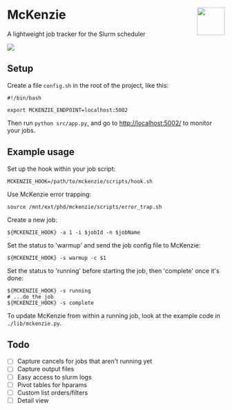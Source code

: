 <h1>McKenzie <img src="https://github.com/tomhosking/mckenzie/raw/master/src/static/slurms.png" width="64" style="float:right; vertical-aign:middle;"></h1>


A lightweight job tracker for the Slurm scheduler

<img src="https://github.com/tomhosking/mckenzie/raw/master/src/static/screenshot.png">

## Setup

Create a file `config.sh` in the root of the project, like this:

```
#!/bin/bash

export MCKENZIE_ENDPOINT=localhost:5002
```

Then run `python src/app.py`, and go to [http://localhost:5002/](http://localhost:5002/) to monitor your jobs.

## Example usage

Set up the hook within your job script:
```
MCKENZIE_HOOK=/path/to/mckenzie/scripts/hook.sh
```

Use McKenzie error trapping:
```
source /mnt/ext/phd/mckenzie/scripts/error_trap.sh
```

Create a new job:
```
${MCKENZIE_HOOK} -a 1 -i $jobId -n $jobName
```

Set the status to 'warmup' and send the job config file to McKenzie:
```
${MCKENZIE_HOOK} -s warmup -c $1
```

Set the status to 'running' before starting the job, then 'complete' once it's done:
```
${MCKENZIE_HOOK} -s running
# ...do the job
${MCKENZIE_HOOK} -s complete
```

To update McKenzie from within a running job, look at the example code in `./lib/mckenzie.py`.

## Todo

  - [ ] Capture cancels for jobs that aren't running yet
  - [ ] Capture output files
  - [ ] Easy access to slurm logs
  - [ ] Pivot tables for hparams
  - [ ] Custom list orders/filters
  - [ ] Detail view